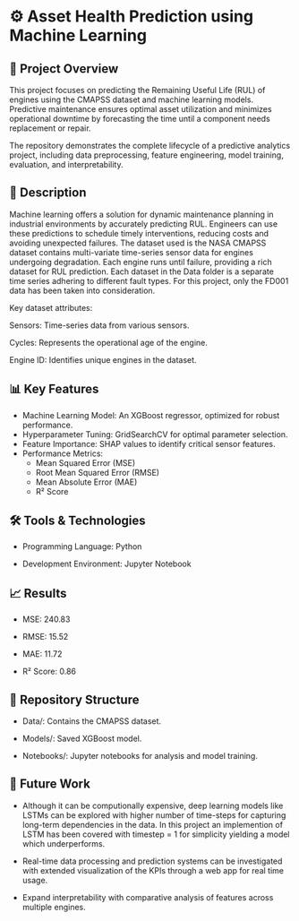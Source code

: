 # ⚙️ Asset Health Prediction using Machine Learning

## 📄 Project Overview

This project focuses on predicting the Remaining Useful Life (RUL) of engines using the CMAPSS dataset and machine learning models. Predictive maintenance ensures optimal asset utilization and minimizes operational downtime by forecasting the time until a component needs replacement or repair.

The repository demonstrates the complete lifecycle of a predictive analytics project, including data preprocessing, feature engineering, model training, evaluation, and interpretability.

## 📂 Description

Machine learning offers a solution for dynamic maintenance planning in industrial environments by accurately predicting RUL. Engineers can use these predictions to schedule timely interventions, reducing costs and avoiding unexpected failures.
The dataset used is the NASA CMAPSS dataset contains multi-variate time-series sensor data for engines undergoing degradation. Each engine runs until failure, providing a rich dataset for RUL prediction. Each dataset in the Data folder is a separate time series adhering to different fault types. For this project, only the FD001 data has been taken into consideration.


Key dataset attributes:

Sensors: Time-series data from various sensors.

Cycles: Represents the operational age of the engine.

Engine ID: Identifies unique engines in the dataset.

## 📊 Key Features

- Machine Learning Model: An XGBoost regressor, optimized for robust performance.
- Hyperparameter Tuning: GridSearchCV for optimal parameter selection.
- Feature Importance: SHAP values to identify critical sensor features.
- Performance Metrics:
    - Mean Squared Error (MSE)
    - Root Mean Squared Error (RMSE)
    - Mean Absolute Error (MAE)
    - R² Score

## 🛠️ Tools & Technologies

- Programming Language: Python
  
- Development Environment: Jupyter Notebook

## 📈 Results

- MSE: 240.83
  
- RMSE: 15.52

- MAE: 11.72
  
- R² Score: 0.86

## 📂 Repository Structure

- Data/: Contains the CMAPSS dataset.
  
- Models/: Saved XGBoost model.

- Notebooks/: Jupyter notebooks for analysis and model training.

## 🚀 Future Work

- Although it can be computionally expensive, deep learning models like LSTMs can be explored with higher number of time-steps for capturing long-term dependencies in the data. In this project an implemention of LSTM has been covered with timestep = 1 for simplicity yielding a model which underperforms.
  
- Real-time data processing and prediction systems can be investigated with extended visualization of the KPIs through a web app for real time usage.
  
- Expand interpretability with comparative analysis of features across multiple engines.


